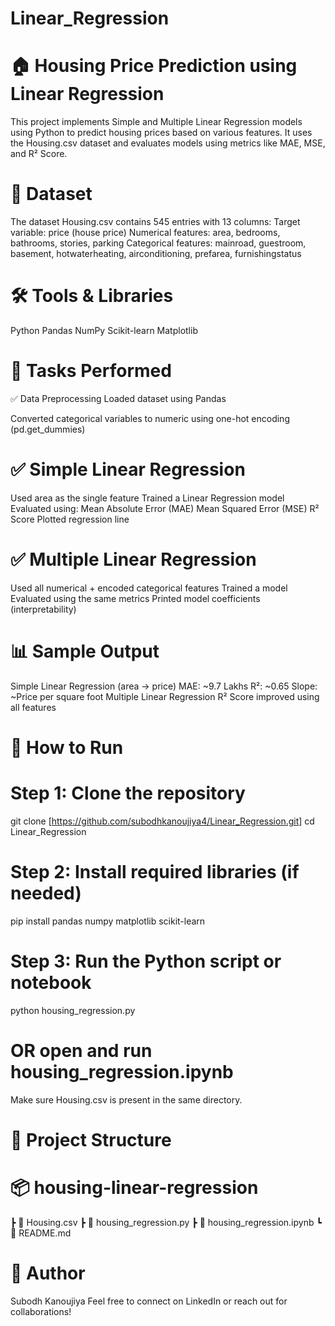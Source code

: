 # Linear_Regression

# 🏠 Housing Price Prediction using Linear Regression
This project implements Simple and Multiple Linear Regression models using Python to predict housing prices based on various features. It uses the Housing.csv dataset and evaluates models using metrics like MAE, MSE, and R² Score.

# 📁 Dataset
The dataset Housing.csv contains 545 entries with 13 columns:
Target variable: price (house price)
Numerical features: area, bedrooms, bathrooms, stories, parking
Categorical features: mainroad, guestroom, basement, hotwaterheating, airconditioning, prefarea, furnishingstatus

# 🛠️ Tools & Libraries
Python 
Pandas
NumPy
Scikit-learn
Matplotlib

# 🚀 Tasks Performed
✅ Data Preprocessing
Loaded dataset using Pandas

Converted categorical variables to numeric using one-hot encoding (pd.get_dummies)

# ✅ Simple Linear Regression
Used area as the single feature
Trained a Linear Regression model
Evaluated using:
Mean Absolute Error (MAE)
Mean Squared Error (MSE)
R² Score
Plotted regression line 

# ✅ Multiple Linear Regression
Used all numerical + encoded categorical features
Trained a model
Evaluated using the same metrics
Printed model coefficients (interpretability)

# 📊 Sample Output
Simple Linear Regression (area → price)
MAE: ~9.7 Lakhs
R²: ~0.65
Slope: ~Price per square foot
Multiple Linear Regression
R² Score improved using all features

# 📌 How to Run

# Step 1: Clone the repository
git clone [https://github.com/subodhkanoujiya4/Linear_Regression.git]
cd Linear_Regression

# Step 2: Install required libraries (if needed)
pip install pandas numpy matplotlib scikit-learn

# Step 3: Run the Python script or notebook
python housing_regression.py
# OR open and run housing_regression.ipynb
Make sure Housing.csv is present in the same directory.

# 📁 Project Structure

# 📦 housing-linear-regression
 ┣ 📄 Housing.csv
 ┣ 📄 housing_regression.py
 ┣ 📄 housing_regression.ipynb
 ┗ 📄 README.md
 
# 📌 Author
Subodh Kanoujiya
Feel free to connect on LinkedIn or reach out for collaborations!


